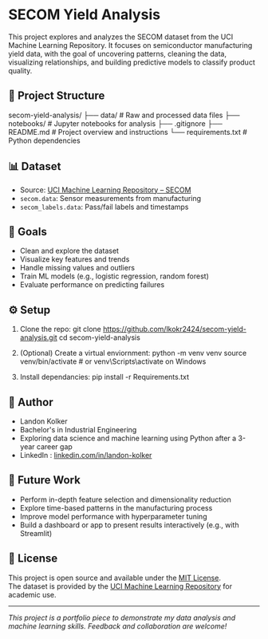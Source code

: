 # SECOM Yield Analysis

This project explores and analyzes the SECOM dataset from the UCI Machine Learning Repository. It focuses on semiconductor manufacturing yield data, with the goal of uncovering patterns, cleaning the data, visualizing relationships, and building predictive models to classify product quality.

## 📁 Project Structure
secom-yield-analysis/
├── data/ # Raw and processed data files
├── notebooks/ # Jupyter notebooks for analysis
├── .gitignore
├── README.md # Project overview and instructions
└── requirements.txt # Python dependencies

## 📊 Dataset

- Source: [UCI Machine Learning Repository – SECOM](https://archive.ics.uci.edu/ml/datasets/secom)
- `secom.data`: Sensor measurements from manufacturing
- `secom_labels.data`: Pass/fail labels and timestamps

## 🧪 Goals

- Clean and explore the dataset
- Visualize key features and trends
- Handle missing values and outliers
- Train ML models (e.g., logistic regression, random forest)
- Evaluate performance on predicting failures

## ⚙️ Setup

1. Clone the repo:
   git clone https://github.com/lkokr2424/secom-yield-analysis.git
   cd secom-yield-analysis

2. (Optional) Create a virtual enviornment:
    python -m venv venv
    source venv/bin/activate  # or venv\Scripts\activate on Windows

3. Install dependancies:
    pip install -r Requirements.txt


## 🧠 Author

- Landon Kolker  
- Bachelor's in Industrial Engineering  
- Exploring data science and machine learning using Python after a 3-year career gap
- LinkedIn : [linkedin.com/in/landon-kolker](https://www.linkedin.com/in/landon-kolker-b246601a0/)

## 📌 Future Work

- Perform in-depth feature selection and dimensionality reduction
- Explore time-based patterns in the manufacturing process
- Improve model performance with hyperparameter tuning
- Build a dashboard or app to present results interactively (e.g., with Streamlit)

## 🪪 License

This project is open source and available under the [MIT License](LICENSE).  
The dataset is provided by the [UCI Machine Learning Repository](https://archive.ics.uci.edu/ml/datasets/secom) for academic use.

---

_This project is a portfolio piece to demonstrate my data analysis and machine learning skills. Feedback and collaboration are welcome!_
